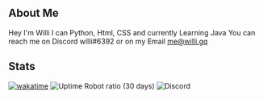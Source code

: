## About Me

Hey I'm Willi
I can Python, Html, CSS and currently Learning Java
You can reach me on Discord willi#6392 or on my Email me@willi.gq
 ## Stats
[![wakatime](https://wakatime.com/badge/user/2182b149-d3f2-4dc7-acca-794f8d6cabd5.svg)](https://wakatime.com/@2182b149-d3f2-4dc7-acca-794f8d6cabd5)
![Uptime Robot ratio (30 days)](https://img.shields.io/uptimerobot/ratio/m790700007-530ff8d8d02185f9e9da745d?color=red&label=BroBot)
![Discord](https://img.shields.io/discord/956277474201829478?color=blue&label=Willi%27s%20Lounge)
